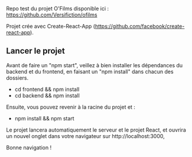 Repo test du projet O'Films disponible ici : https://github.com/Versifiction/ofilms

Projet crée avec Create-React-App (https://github.com/facebook/create-react-app).

## Lancer le projet

Avant de faire un "npm start", veillez à bien installer les dépendances du backend et du frontend, en faisant un "npm install" dans chacun des dossiers.

- cd frontend && npm install
- cd backend && npm install

Ensuite, vous pouvez revenir à la racine du projet et :

- npm install && npm start

Le projet lancera automatiquement le serveur et le projet React, et ouvrira un nouvel onglet dans votre navigateur sur http://localhost:3000,

Bonne navigation !
